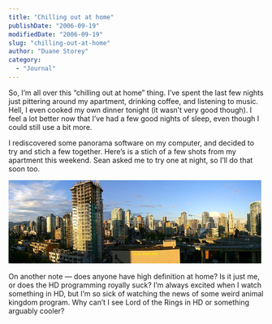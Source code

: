 ```yaml
---
title: "Chilling out at home"
publishDate: "2006-09-19"
modifiedDate: "2006-09-19"
slug: "chilling-out-at-home"
author: "Duane Storey"
category:
  - "Journal"
---
```


So, I’m all over this “chilling out at home” thing. I’ve spent the last few nights just pittering around my apartment, drinking coffee, and listening to music. Hell, I even cooked my own dinner tonight (it wasn’t very good though). I feel a lot better now that I’ve had a few good nights of sleep, even though I could still use a bit more.

I rediscovered some panorama software on my computer, and decided to try and stich a few together. Here’s is a stich of a few shots from my apartment this weekend. Sean asked me to try one at night, so I’ll do that soon too.

[![Panorama off my patio](_images/chilling-out-at-home-1.jpg)](http://www.flickr.com/photos/duanestorey/247208396/)

On another note — does anyone have high definition at home? Is it just me, or does the HD programming royally suck? I’m always excited when I watch something in HD, but I’m so sick of watching the news of some weird animal kingdom program. Why can’t I see Lord of the Rings in HD or something arguably cooler?